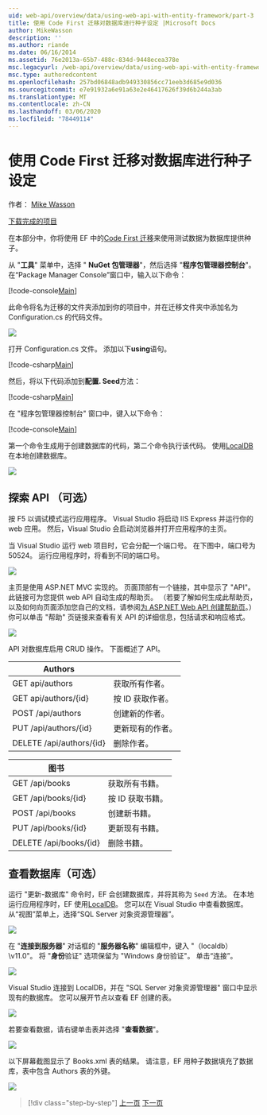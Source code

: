 ```yaml
---
uid: web-api/overview/data/using-web-api-with-entity-framework/part-3
title: 使用 Code First 迁移对数据库进行种子设定 |Microsoft Docs
author: MikeWasson
description: ''
ms.author: riande
ms.date: 06/16/2014
ms.assetid: 76e2013a-65b7-488c-834d-9448ecea378e
msc.legacyurl: /web-api/overview/data/using-web-api-with-entity-framework/part-3
msc.type: authoredcontent
ms.openlocfilehash: 257bd06848adb949330856cc71eeb3d685e9d036
ms.sourcegitcommit: e7e91932a6e91a63e2e46417626f39d6b244a3ab
ms.translationtype: MT
ms.contentlocale: zh-CN
ms.lasthandoff: 03/06/2020
ms.locfileid: "78449114"
---
```

# <a name="use-code-first-migrations-to-seed-the-database"></a>使用 Code First 迁移对数据库进行种子设定

作者： [Mike Wasson](https://github.com/MikeWasson)

[下载完成的项目](https://github.com/MikeWasson/BookService)

在本部分中，你将使用 EF 中的[Code First 迁移](https://msdn.microsoft.com/data/jj591621)来使用测试数据为数据库提供种子。

从 "**工具**" 菜单中，选择 " **NuGet 包管理器**"，然后选择 "**程序包管理器控制台**"。 在“Package Manager Console”窗口中，输入以下命令：

[!code-console[Main](part-3/samples/sample1.cmd)]

此命令将名为迁移的文件夹添加到你的项目中，并在迁移文件夹中添加名为 Configuration.cs 的代码文件。

![](part-3/_static/image1.png)

打开 Configuration.cs 文件。 添加以下**using**语句。

[!code-csharp[Main](part-3/samples/sample2.cs)]

然后，将以下代码添加到**配置. Seed**方法：

[!code-csharp[Main](part-3/samples/sample3.cs)]

在 "程序包管理器控制台" 窗口中，键入以下命令：

[!code-console[Main](part-3/samples/sample4.cmd)]

第一个命令生成用于创建数据库的代码，第二个命令执行该代码。 使用[LocalDB](https://msdn.microsoft.com/library/hh510202.aspx)在本地创建数据库。

![](part-3/_static/image2.png)

## <a name="explore-the-api-optional"></a>探索 API （可选）

按 F5 以调试模式运行应用程序。 Visual Studio 将启动 IIS Express 并运行你的 web 应用。 然后，Visual Studio 会启动浏览器并打开应用程序的主页。

当 Visual Studio 运行 web 项目时，它会分配一个端口号。 在下图中，端口号为50524。 运行应用程序时，将看到不同的端口号。

![](part-3/_static/image3.png)

主页是使用 ASP.NET MVC 实现的。 页面顶部有一个链接，其中显示了 "API"。 此链接可为您提供 web API 自动生成的帮助页。 （若要了解如何生成此帮助页，以及如何向页面添加您自己的文档，请参阅[为 ASP.NET Web API 创建帮助页](../../getting-started-with-aspnet-web-api/creating-api-help-pages.md)。）你可以单击 "帮助" 页链接来查看有关 API 的详细信息，包括请求和响应格式。

![](part-3/_static/image4.png)

API 对数据库启用 CRUD 操作。 下面概述了 API。

| Authors |  |
| --- | -- |
| GET api/authors | 获取所有作者。 |
| GET api/authors/{id} | 按 ID 获取作者。 |
| POST /api/authors | 创建新的作者。 |
| PUT /api/authors/{id} | 更新现有的作者。 |
| DELETE /api/authors/{id} | 删除作者。 |

| 图书 |  |
| --- | -- |
| GET /api/books | 获取所有书籍。 |
| GET /api/books/{id} | 按 ID 获取书籍。 |
| POST /api/books | 创建新书籍。 |
| PUT /api/books/{id} | 更新现有书籍。 |
| DELETE /api/books/{id} | 删除书籍。 |

## <a name="view-the-database-optional"></a>查看数据库（可选）

运行 "更新-数据库" 命令时，EF 会创建数据库，并将其称为 `Seed` 方法。 在本地运行应用程序时，EF 使用[LocalDB](https://blogs.msdn.com/b/sqlexpress/archive/2011/07/12/introducing-localdb-a-better-sql-express.aspx)。 您可以在 Visual Studio 中查看数据库。 从“视图”菜单上，选择“SQL Server 对象资源管理器”。

![](part-3/_static/image5.png)

在 "**连接到服务器**" 对话框的 "**服务器名称**" 编辑框中，键入 "（localdb） \v11.0"。 将 "**身份**验证" 选项保留为 "Windows 身份验证"。 单击“连接”。

![](part-3/_static/image6.png)

Visual Studio 连接到 LocalDB，并在 "SQL Server 对象资源管理器" 窗口中显示现有的数据库。 您可以展开节点以查看 EF 创建的表。

![](part-3/_static/image7.png)

若要查看数据，请右键单击表并选择 "**查看数据**"。

![](part-3/_static/image8.png)

以下屏幕截图显示了 Books.xml 表的结果。 请注意，EF 用种子数据填充了数据库，表中包含 Authors 表的外键。

![](part-3/_static/image9.png)

> [!div class="step-by-step"]
> [上一页](part-2.md)
> [下一页](part-4.md)
